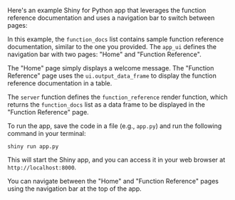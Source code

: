 Here's an example Shiny for Python app that leverages the function reference documentation and uses a navigation bar to switch between pages:



In this example, the `function_docs` list contains sample function reference documentation, similar to the one you provided. The `app_ui` defines the navigation bar with two pages: "Home" and "Function Reference".

The "Home" page simply displays a welcome message. The "Function Reference" page uses the `ui.output_data_frame` to display the function reference documentation in a table.

The `server` function defines the `function_reference` render function, which returns the `function_docs` list as a data frame to be displayed in the "Function Reference" page.

To run the app, save the code in a file (e.g., `app.py`) and run the following command in your terminal:

```
shiny run app.py
```

This will start the Shiny app, and you can access it in your web browser at `http://localhost:8000`.

You can navigate between the "Home" and "Function Reference" pages using the navigation bar at the top of the app.